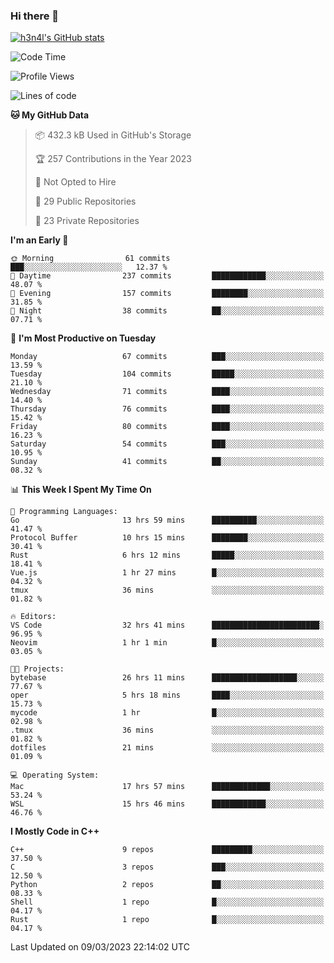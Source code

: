### Hi there 👋

[![h3n4l's GitHub stats](https://github-readme-stats.vercel.app/api?username=h3n4l&count_private=true&show_icons=true&theme=radical)](https://github.com/h3n4l/github-readme-stats)

<!--START_SECTION:waka-->
![Code Time](http://img.shields.io/badge/Code%20Time-1%2C025%20hrs%2023%20mins-blue)

![Profile Views](http://img.shields.io/badge/Profile%20Views-2-blue)

![Lines of code](https://img.shields.io/badge/From%20Hello%20World%20I%27ve%20Written-1.7%20million%20lines%20of%20code-blue)

**🐱 My GitHub Data** 

> 📦 432.3 kB Used in GitHub's Storage 
 > 
> 🏆 257 Contributions in the Year 2023
 > 
> 🚫 Not Opted to Hire
 > 
> 📜 29 Public Repositories 
 > 
> 🔑 23 Private Repositories 
 > 
**I'm an Early 🐤** 

```text
🌞 Morning                61 commits          ███░░░░░░░░░░░░░░░░░░░░░░   12.37 % 
🌆 Daytime                237 commits         ████████████░░░░░░░░░░░░░   48.07 % 
🌃 Evening                157 commits         ████████░░░░░░░░░░░░░░░░░   31.85 % 
🌙 Night                  38 commits          ██░░░░░░░░░░░░░░░░░░░░░░░   07.71 % 
```
📅 **I'm Most Productive on Tuesday** 

```text
Monday                   67 commits          ███░░░░░░░░░░░░░░░░░░░░░░   13.59 % 
Tuesday                  104 commits         █████░░░░░░░░░░░░░░░░░░░░   21.10 % 
Wednesday                71 commits          ████░░░░░░░░░░░░░░░░░░░░░   14.40 % 
Thursday                 76 commits          ████░░░░░░░░░░░░░░░░░░░░░   15.42 % 
Friday                   80 commits          ████░░░░░░░░░░░░░░░░░░░░░   16.23 % 
Saturday                 54 commits          ███░░░░░░░░░░░░░░░░░░░░░░   10.95 % 
Sunday                   41 commits          ██░░░░░░░░░░░░░░░░░░░░░░░   08.32 % 
```


📊 **This Week I Spent My Time On** 

```text
💬 Programming Languages: 
Go                       13 hrs 59 mins      ██████████░░░░░░░░░░░░░░░   41.47 % 
Protocol Buffer          10 hrs 15 mins      ████████░░░░░░░░░░░░░░░░░   30.41 % 
Rust                     6 hrs 12 mins       █████░░░░░░░░░░░░░░░░░░░░   18.41 % 
Vue.js                   1 hr 27 mins        █░░░░░░░░░░░░░░░░░░░░░░░░   04.32 % 
tmux                     36 mins             ░░░░░░░░░░░░░░░░░░░░░░░░░   01.82 % 

🔥 Editors: 
VS Code                  32 hrs 41 mins      ████████████████████████░   96.95 % 
Neovim                   1 hr 1 min          █░░░░░░░░░░░░░░░░░░░░░░░░   03.05 % 

🐱‍💻 Projects: 
bytebase                 26 hrs 11 mins      ███████████████████░░░░░░   77.67 % 
oper                     5 hrs 18 mins       ████░░░░░░░░░░░░░░░░░░░░░   15.73 % 
mycode                   1 hr                █░░░░░░░░░░░░░░░░░░░░░░░░   02.98 % 
.tmux                    36 mins             ░░░░░░░░░░░░░░░░░░░░░░░░░   01.82 % 
dotfiles                 21 mins             ░░░░░░░░░░░░░░░░░░░░░░░░░   01.09 % 

💻 Operating System: 
Mac                      17 hrs 57 mins      █████████████░░░░░░░░░░░░   53.24 % 
WSL                      15 hrs 46 mins      ████████████░░░░░░░░░░░░░   46.76 % 
```

**I Mostly Code in C++** 

```text
C++                      9 repos             █████████░░░░░░░░░░░░░░░░   37.50 % 
C                        3 repos             ███░░░░░░░░░░░░░░░░░░░░░░   12.50 % 
Python                   2 repos             ██░░░░░░░░░░░░░░░░░░░░░░░   08.33 % 
Shell                    1 repo              █░░░░░░░░░░░░░░░░░░░░░░░░   04.17 % 
Rust                     1 repo              █░░░░░░░░░░░░░░░░░░░░░░░░   04.17 % 
```




 Last Updated on 09/03/2023 22:14:02 UTC
<!--END_SECTION:waka-->

